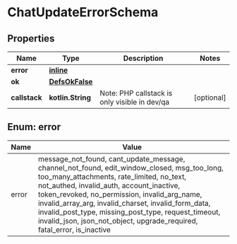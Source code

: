 
# ChatUpdateErrorSchema

## Properties
Name | Type | Description | Notes
------------ | ------------- | ------------- | -------------
**error** | [**inline**](#Error) |  | 
**ok** | [**DefsOkFalse**](DefsOkFalse.md) |  | 
**callstack** | **kotlin.String** | Note: PHP callstack is only visible in dev/qa |  [optional]


<a name="Error"></a>
## Enum: error
Name | Value
---- | -----
error | message_not_found, cant_update_message, channel_not_found, edit_window_closed, msg_too_long, too_many_attachments, rate_limited, no_text, not_authed, invalid_auth, account_inactive, token_revoked, no_permission, invalid_arg_name, invalid_array_arg, invalid_charset, invalid_form_data, invalid_post_type, missing_post_type, request_timeout, invalid_json, json_not_object, upgrade_required, fatal_error, is_inactive



